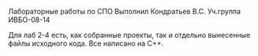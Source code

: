 Лабораторные работы по СПО
Выполнил Кондратьев В.С.
Уч.группа ИВБО-08-14

Для лаб 2-4 есть, как собранные проекты, так и отдельно вынесенные файлы исходного кода.
Все написано на C++.
